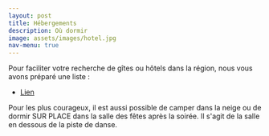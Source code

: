 ```yaml
---
layout: post
title: Hébergements
description: Où dormir
image: assets/images/hotel.jpg
nav-menu: true
---
```


<p>Pour faciliter votre recherche de gîtes ou hôtels dans la région, nous vous avons préparé une liste :</p>

<ul class="actions">
	<li><a href="https://lite.framacalc.org/9qua-hebergements-mariage-jeanne-et-thibaut" class="button">Lien</a></li>
</ul>


<p>Pour les plus courageux, il est aussi possible de camper dans la neige ou de dormir SUR PLACE dans la salle des fêtes après la soirée. Il s'agit de la salle en dessous de la piste de danse.</p>


